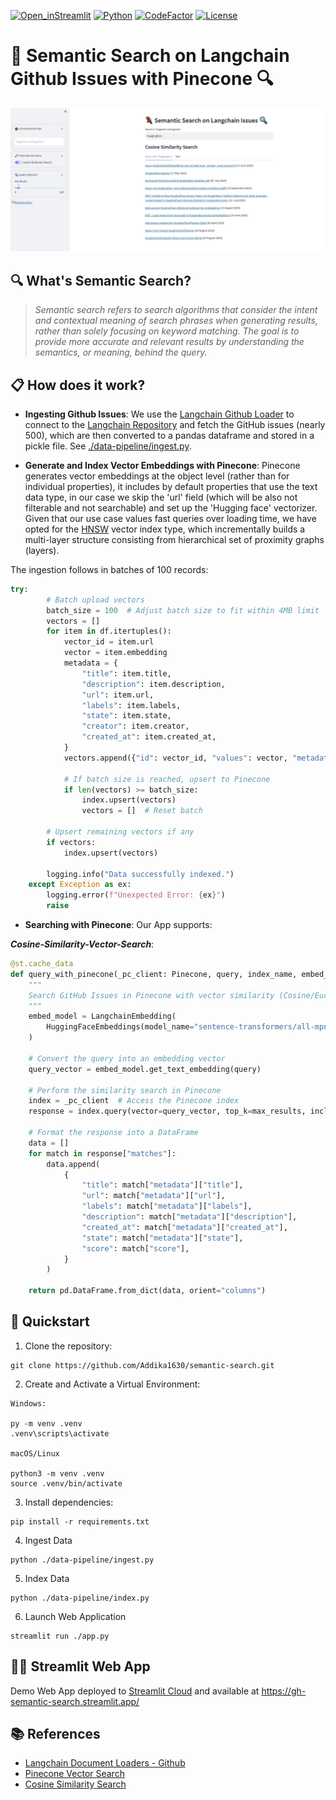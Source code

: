 [![Open_inStreamlit](https://img.shields.io/badge/Open%20In-Streamlit-red?logo=Streamlit)](https://gh-semantic-search.streamlit.app/)
[![Python](https://img.shields.io/badge/python-%203.8-blue.svg)](https://www.python.org/)
[![CodeFactor](https://www.codefactor.io/repository/github/dcarpintero/github-semantic-search/badge)](https://www.codefactor.io/repository/github/dcarpintero/github-semantic-search)
[![License](https://img.shields.io/badge/license-Apache%202.0-green.svg)](https://github.com/dcarpintero/st-newsapi-connector/blob/main/LICENSE)

# 🦜 Semantic Search on Langchain Github Issues with Pinecone 🔍

<p align="center">
  <img src="./static/semantic-search.JPG">
</p>

##  🔍 What's Semantic Search?

> *Semantic search refers to search algorithms that consider the intent and contextual meaning of search phrases when generating results, rather than solely focusing on keyword matching. The goal is to provide more accurate and relevant results by understanding the semantics, or meaning, behind the query.*

## 📋 How does it work?

- **Ingesting Github Issues**: We use the [Langchain Github Loader](https://js.langchain.com/docs/modules/data_connection/document_loaders/integrations/web_loaders/github)  to connect to the [Langchain Repository](http://github.com/langchain-ai/langchain) and fetch the GitHub issues (nearly 500), which are then converted to a pandas dataframe and stored in a pickle file. See [./data-pipeline/ingest.py](./data-pipeline/ingest.py).

- **Generate and Index Vector Embeddings with Pinecone**: Pinecone generates vector embeddings at the object level (rather than for individual properties), it includes by default properties that use the text data type, in our case we skip the 'url' field (which will be also not filterable and not searchable) and set up the 'Hugging face' vectorizer. Given that our use case values fast queries over loading time, we have opted for the [HNSW](https://arxiv.org/abs/1603.09320) vector index type, which incrementally builds a multi-layer structure consisting from hierarchical set of proximity graphs (layers).


The ingestion follows in batches of 100 records:

```python
try:
        # Batch upload vectors
        batch_size = 100  # Adjust batch size to fit within 4MB limit
        vectors = []
        for item in df.itertuples():
            vector_id = item.url
            vector = item.embedding
            metadata = {
                "title": item.title,
                "description": item.description,
                "url": item.url,
                "labels": item.labels,
                "state": item.state,
                "creator": item.creator,
                "created_at": item.created_at,
            }
            vectors.append({"id": vector_id, "values": vector, "metadata": metadata})

            # If batch size is reached, upsert to Pinecone
            if len(vectors) >= batch_size:
                index.upsert(vectors)
                vectors = []  # Reset batch

        # Upsert remaining vectors if any
        if vectors:
            index.upsert(vectors)

        logging.info("Data successfully indexed.")
    except Exception as ex:
        logging.error(f"Unexpected Error: {ex}")
        raise
```

- **Searching with Pinecone**: Our App supports:

***Cosine-Similarity-Vector-Search***:

```python
@st.cache_data
def query_with_pinecone(_pc_client: Pinecone, query, index_name, embed_model, max_results=10) -> pd.DataFrame:
    """
    Search GitHub Issues in Pinecone with vector similarity (Cosine/Euclidean).
    """
    embed_model = LangchainEmbedding(
        HuggingFaceEmbeddings(model_name="sentence-transformers/all-mpnet-base-v2")
    )

    # Convert the query into an embedding vector
    query_vector = embed_model.get_text_embedding(query)

    # Perform the similarity search in Pinecone
    index = _pc_client  # Access the Pinecone index
    response = index.query(vector=query_vector, top_k=max_results, include_metadata=True)

    # Format the response into a DataFrame
    data = []
    for match in response["matches"]:
        data.append(
            {
                "title": match["metadata"]["title"],
                "url": match["metadata"]["url"],
                "labels": match["metadata"]["labels"],
                "description": match["metadata"]["description"],
                "created_at": match["metadata"]["created_at"],
                "state": match["metadata"]["state"],
                "score": match["score"],
            }
        )

    return pd.DataFrame.from_dict(data, orient="columns")
```

## 🚀 Quickstart

1. Clone the repository:
```
git clone https://github.com/Addika1630/semantic-search.git
```

2. Create and Activate a Virtual Environment:

```
Windows:

py -m venv .venv
.venv\scripts\activate

macOS/Linux

python3 -m venv .venv
source .venv/bin/activate
```

3. Install dependencies:

```
pip install -r requirements.txt
```

4. Ingest Data
```
python ./data-pipeline/ingest.py
```

5. Index Data
```
python ./data-pipeline/index.py
```

6. Launch Web Application

```
streamlit run ./app.py
```

## 👩‍💻 Streamlit Web App

Demo Web App deployed to [Streamlit Cloud](https://streamlit.io/cloud) and available at https://gh-semantic-search.streamlit.app/ 

## 📚 References

- [Langchain Document Loaders - Github](https://js.langchain.com/docs/modules/data_connection/document_loaders/integrations/web_loaders/github)
- [Pinecone Vector Search](https://www.kdnuggets.com/a-comprehensive-guide-to-pinecone-vector-databases)
- [Cosine Similarity Search](https://www.pinecone.io/learn/what-is-similarity-search/)
